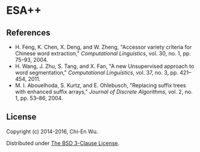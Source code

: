 # ESA++


## References

- H. Feng, K. Chen, X. Deng, and W. Zheng, "Accessor variety criteria for Chinese word extraction," _Computational Linguistics_, vol. 30, no. 1, pp. 75–93, 2004.
- H. Wang, J. Zhu, S. Tang, and X. Fan, "A new Unsupervised approach to word segmentation," _Computational Linguistics_, vol. 37, no. 3, pp. 421–454, 2011.
- M. I. Abouelhoda, S. Kurtz, and E. Ohlebusch, "Replacing suffix trees with enhanced suffix arrays," _Journal of Discrete Algorithms_, vol. 2, no. 1, pp. 53–86, 2004.


## License

Copyright (c) 2014-2016, Chi-En Wu.

Distributed under [The BSD 3-Clause License](http://opensource.org/licenses/BSD-3-Clause).
